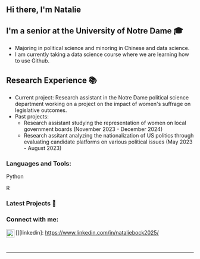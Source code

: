 ## Hi there, I'm Natalie

<!--
**nataliebock/nataliebock** is a ✨ _special_ ✨ repository because its `README.md` (this file) appears on your GitHub profile.

Here are some ideas to get you started:

- 🔭 I’m currently working on ...
- 🌱 I’m currently learning ...
- 👯 I’m looking to collaborate on ...
- 🤔 I’m looking for help with ...
- 💬 Ask me about ...
- 📫 How to reach me: ...
- 😄 Pronouns: ...
- ⚡ Fun fact: ...
-->

## I'm a senior at the University of Notre Dame 🎓 

- Majoring in political science and minoring in Chinese and data science.  
- I am currently taking a data science course where we are learning how to use Github.

## Research Experience 📚 
- Current project: Research assistant in the Notre Dame political science department working on a project on the impact of women's suffrage on legislative outcomes.
- Past projects:
    - Research assistant studying the representation of women on local government boards (November 2023 - December 2024)
    - Research assitant analyzing the nationalization of US politics through evaluating candidate platforms on various political issues (May 2023 - August 2023)

### Languages and Tools:

Python 

R

### Latest Projects 📕


### Connect with me:

[<img align="left" alt="codeSTACKr | LinkedIn" width="22px" src="https://cdn.jsdelivr.net/npm/simple-icons@v3/icons/linkedin.svg" />][linkedin]: https://www.linkedin.com/in/nataliebock2025/ 


<br />

---



